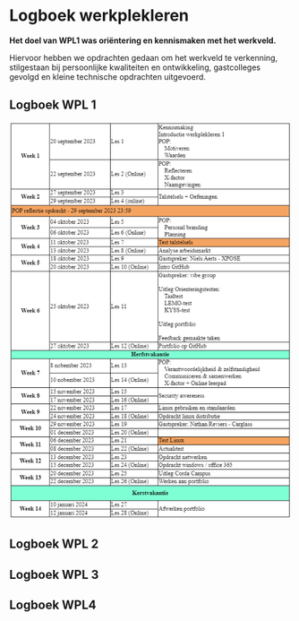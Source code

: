 # Logboek werkplekleren

**Het doel van WPL1 was oriëntering en kennismaken met het werkveld.**

Hiervoor hebben we opdrachten gedaan om het werkveld te verkenning, stilgestaan bij persoonlijke
kwaliteiten en ontwikkeling, gastcolleges gevolgd en kleine technische opdrachten uitgevoerd.

## Logboek WPL 1

![](https://github.com/PXL-Digital-SNE-Werkplekleren/portfolio-JelteSwinnenPXL/blob/main/images/Planning.png)

## Logboek WPL 2

## Logboek WPL 3

## Logboek WPL4